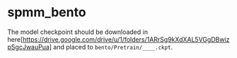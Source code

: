 # spmm_bento

The model checkpoint should be downloaded in here[https://drive.google.com/drive/u/1/folders/1ARrSg9kXdXAL5VGgDBwizpSgcJwauPua] and placed to ```bento/Pretrain/____.ckpt```.
